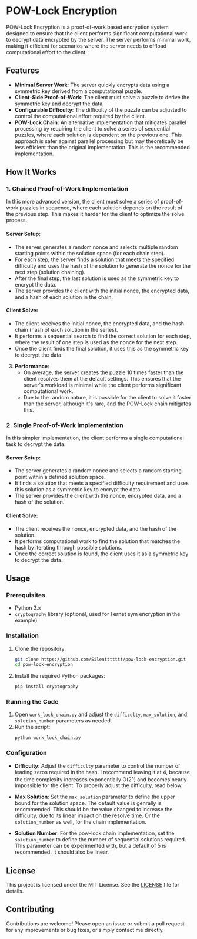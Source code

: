 # POW-Lock Encryption

POW-Lock Encryption is a proof-of-work based encryption system designed to ensure that the client performs significant computational work to decrypt data encrypted by the server. The server performs minimal work, making it efficient for scenarios where the server needs to offload computational effort to the client.

## Features

- **Minimal Server Work**: The server quickly encrypts data using a symmetric key derived from a computational puzzle.
- **Client-Side Proof-of-Work**: The client must solve a puzzle to derive the symmetric key and decrypt the data.
- **Configurable Difficulty**: The difficulty of the puzzle can be adjusted to control the computational effort required by the client.
- **POW-Lock Chain**: An alternative implementation that mitigates parallel processing by requiring the client to solve a series of sequential puzzles, where each solution is dependent on the previous one. This approach is safer against parallel processing but may theoretically be less efficient than the original implementation. This is the recommended implementation.



## How It Works



### 1. Chained Proof-of-Work Implementation

In this more advanced version, the client must solve a series of proof-of-work puzzles in sequence, where each solution depends on the result of the previous step. This makes it harder for the client to optimize the solve process.

#### **Server Setup**:
- The server generates a random nonce and selects multiple random starting points within the solution space (for each chain step).
- For each step, the server finds a solution that meets the specified difficulty and uses the hash of the solution to generate the nonce for the next step (solution chaining).
- After the final step, the last solution is used as the symmetric key to encrypt the data.
- The server provides the client with the initial nonce, the encrypted data, and a hash of each solution in the chain.

#### **Client Solve**:
- The client receives the initial nonce, the encrypted data, and the hash chain (hash of each solution in the series).
- It performs a sequential search to find the correct solution for each step, where the result of one step is used as the nonce for the next step.
- Once the client finds the final solution, it uses this as the symmetric key to decrypt the data.


3. **Performance**:
   - On average, the server creates the puzzle 10 times faster than the client resolves them at the default settings. This ensures that the server's workload is minimal while the client performs significant computational work.
   - Due to the random nature, it is possible for the client to solve it faster than the server, although it's rare, and the POW-Lock chain mitigates this.

### 2. Single Proof-of-Work Implementation

In this simpler implementation, the client performs a single computational task to decrypt the data.

#### **Server Setup**:
- The server generates a random nonce and selects a random starting point within a defined solution space.
- It finds a solution that meets a specified difficulty requirement and uses this solution as a symmetric key to encrypt the data.
- The server provides the client with the nonce, encrypted data, and a hash of the solution.

#### **Client Solve**:
- The client receives the nonce, encrypted data, and the hash of the solution.
- It performs computational work to find the solution that matches the hash by iterating through possible solutions.
- Once the correct solution is found, the client uses it as a symmetric key to decrypt the data.


## Usage

### Prerequisites

- Python 3.x
- `cryptography` library (optional, used for Fernet sym encryption in the example)

### Installation

1. Clone the repository:
   ```bash
   git clone https://github.com/Silenttttttt/pow-lock-encryption.git
   cd pow-lock-encryption
   ```

2. Install the required Python packages:
   ```bash
   pip install cryptography
   ```

### Running the Code

1. Open `work_lock_chain.py` and adjust the `difficulty`, `max_solution`, and `solution_number` parameters as needed.
2. Run the script:
   ```bash
   python work_lock_chain.py
   ```

### Configuration

- **Difficulty**: Adjust the `difficulty` parameter to control the number of leading zeros required in the hash. I recommend leaving it at 4, because the time complexity increases exponentially O(2<sup>k</sup>) and becomes nearly impossible for the client. To properly adjust the difficulty, read below.

- **Max Solution**: Set the `max_solution` parameter to define the upper bound for the solution space. The default value is genrally is recommended. This should be the value changed to increase the difficulty, due to its linear impact on the resolve time. Or the `solution_number` as well, for the chain implementation.

- **Solution Number**: For the pow-lock chain implementation, set the `solution_number` to define the number of sequential solutions required. This parameter can be experimented with, but a default of 5 is recommended. It should also be linear.

## License

This project is licensed under the MIT License. See the [LICENSE](LICENSE) file for details.

## Contributing

Contributions are welcome! Please open an issue or submit a pull request for any improvements or bug fixes, or simply contact me directly.
